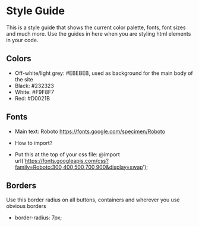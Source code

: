 # Style Guide

This is a style guide that shows the current color palette, fonts, font sizes and much more. Use the guides in here when you are styling html elements in your code.

## Colors

- Off-white/light grey: #EBEBEB, used as background for the main body of the site 
- Black: #232323
- White: #F9F8F7
- Red: #D0021B

## Fonts
- Main text: Roboto
https://fonts.google.com/specimen/Roboto

- How to import?
- Put this at the top of your css file: 
@import url('https://fonts.googleapis.com/css?family=Roboto:300,400,500,700,900&display=swap');


## Borders
Use this border radius on all buttons, containers and wherever you use obvious borders
- border-radius: 7px;
